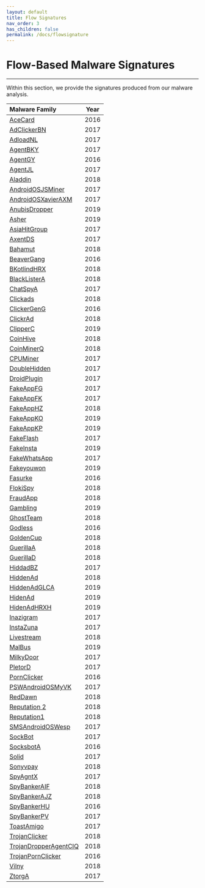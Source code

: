 ```yaml
---
layout: default
title: Flow Signatures
nav_order: 3
has_children: false
permalink: /docs/flowsignature
---
```


# Flow-Based Malware Signatures
---

Within this section, we provide the signatures produced from our malware analysis.

|Malware Family|Year|
|:-------------------------------|:------------------:|
|[AceCard]()|2016|
|[AdClickerBN](../signatures/adclickerbn.md)|2017|
|[AdloadNL](../signatures/adloadnl.md)|2017|
|[AgentBKY](../signatures/agentbky.md)|2017|
|[AgentGY]()|2016|
|[AgentJL](../signatures/agentjl.md)|2017|
|[Aladdin](../signatures/aladdin.md)|2018|
|[AndroidOSJSMiner](../signatures/androidosjsminer.md)|2017|
|[AndroidOSXavierAXM]()|2017|
|[AnubisDropper]()|2019|
|[Asher]()|2019|
|[AsiaHitGroup](../signatures/asiahitgroup.md)|2017|
|[AxentDS](../signatures/axentds.md)|2017|
|[Bahamut]()|2018|
|[BeaverGang]()|2016|
|[BKotlindHRX](../signatures/bkotlindhrx.md)|2018|
|[BlackListerA](../signatures/blacklister.md)|2018|
|[ChatSpyA]()|2017|
|[Clickads](../signatures/clickads.md)|2018|
|[ClickerGenG](../signatures/clickergeng.md)|2016|
|[ClickrAd]()|2018|
|[ClipperC](../signatures/clipperc.md)|2019|
|[CoinHive](../signatures/coinhive.md)|2018|
|[CoinMinerQ](../signatures/coinminerq.md)|2018|
|[CPUMiner](../signatures/cpuminer.md)|2017|
|[DoubleHidden]()|2017|
|[DroidPlugin]()|2017|
|[FakeAppFG](../signatures/fakeappfg.md)|2017|
|[FakeAppFK](../signatures/fakeappfk.md)|2017|
|[FakeAppHZ](../signatures/fakeapphz.md)|2018|
|[FakeAppKO](../signatures/fakeappko.md)|2019|
|[FakeAppKP](../signatures/fakeappkp.md)|2019|
|[FakeFlash](../signatures/fakeflash.md)|2017|
|[FakeInsta](../signatures/fakeinsta.md)|2019|
|[FakeWhatsApp](../signatures/fakewhatsapp.md)|2017|
|[Fakeyouwon]()|2019|
|[Fasurke]()|2016|
|[FlokiSpy](../signatures/flokispy.md)|2018|
|[FraudApp]()|2018|
|[Gambling]()|2019|
|[GhostTeam]()|2018|
|[Godless]()|2016|
|[GoldenCup]()|2018|
|[GuerillaA]()|2018|
|[GuerillaD]()|2018|
|[HiddadBZ]()|2017|
|[HiddenAd]()|2018|
|[HiddenAdGLCA]()|2019|
|[HidenAd]()|2019|
|[HidenAdHRXH](../signatures/hidenadhrhx.md)|2019|
|[Inazigram]()|2017|
|[InstaZuna](../signatures/instazuna.md)|2017|
|[Livestream]()|2018|
|[MalBus]()|2019|
|[MilkyDoor]()|2017|
|[PletorD]()|2017|
|[PornClicker]()|2016|
|[PSWAndroidOSMyVK]()|2017|
|[RedDawn]()|2018|
|[Reputation 2]()|2018|
|[Reputation1]()|2018|
|[SMSAndroidOSWesp]()|2017|
|[SockBot]()|2017|
|[SocksbotA]()|2016|
|[Solid]()|2017|
|[Sonyvpay]()|2018|
|[SpyAgntX]()|2017|
|[SpyBankerAIF]()|2018|
|[SpyBankerAJZ]()|2018|
|[SpyBankerHU](../signatures/spybankerhu.md)|2016|
|[SpyBankerPV]()|2017|
|[ToastAmigo]()|2017|
|[TrojanClicker]()|2018|
|[TrojanDropperAgentCIQ]()|2018|
|[TrojanPornClicker]()|2016|
|[Vilny]()|2018|
|[ZtorgA]()|2017|